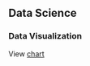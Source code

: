 ## Data Science
### Data Visualization

View [chart](https://github.com/hernanzini/infovis/mom2021w36.html) 
